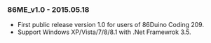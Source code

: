 ### 86ME_v1.0 - 2015.05.18 ###

* First public release version 1.0 for users of 86Duino Coding 209.
* Support Windows XP/Vista/7/8/8.1 with .Net Framewrok 3.5.